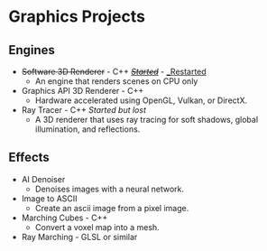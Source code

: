 # Graphics Projects

## Engines
- ~~Software 3D Renderer~~ - C++ [_~~Started~~_](https://github.com/hannesojala/test3d) - [_Restarted ]()
  - An engine that renders scenes on CPU only
- Graphics API 3D Renderer - C++
  - Hardware accelerated using OpenGL, Vulkan, or DirectX.
- Ray Tracer - C++ _Started but lost_
  - A 3D renderer that uses ray tracing for soft shadows, global illumination, and reflections.
  
 ## Effects
- AI Denoiser
  - Denoises images with a neural network.
- Image to ASCII
  - Create an ascii image from a pixel image.
- Marching Cubes - C++
  - Convert a voxel map into a mesh.
- Ray Marching - GLSL or similar
